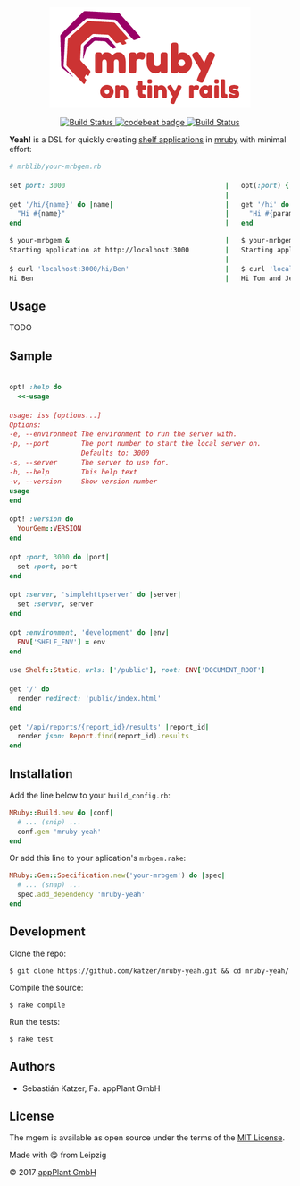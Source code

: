 
<p align="center">
    <img src="logo.png">
</p>

<p align="center">
    <a href="https://travis-ci.org/katzer/mruby-yeah">
        <img src="https://travis-ci.org/katzer/mruby-yeah.svg?branch=master" alt="Build Status" />
    </a>
    <a href="https://codebeat.co/projects/github-com-katzer-mruby-yeah-master">
        <img src="https://codebeat.co/badges/828229e5-c07a-4fc6-ba2a-7afc824685c5" alt="codebeat badge" />
    </a>
    <a href="https://ci.appveyor.com/project/katzer/mruby-yeah/branch/master">
        <img src="https://ci.appveyor.com/api/projects/status/yud3nsyo5tqnvgxx/branch/master?svg=true" alt="Build Status" />
    </a>
</p>

__Yeah!__ is a DSL for quickly creating [shelf applications][shelf] in [mruby][mruby] with minimal effort:

```ruby
# mrblib/your-mrbgem.rb

set port: 3000                                        |   opt(:port) { |port| set port: port }
                                                      |
get '/hi/{name}' do |name|                            |   get '/hi' do
  "Hi #{name}"                                        |     "Hi #{params['name'].join(' and ')}"
end                                                   |   end
```

```sh
$ your-mrbgem &                                       |   $ your-mrbgem --port 8080 & 
Starting application at http://localhost:3000         |   Starting application at http://localhost:8080
                                                      |
$ curl 'localhost:3000/hi/Ben'                        |   $ curl 'localhost:8080/hi?name=Tom&name=Jerry'
Hi Ben                                                |   Hi Tom and Jerry
```


## Usage

TODO


## Sample

```ruby

opt! :help do
  <<-usage

usage: iss [options...]
Options:
-e, --environment The environment to run the server with.
-p, --port        The port number to start the local server on.
                  Defaults to: 3000
-s, --server      The server to use for.
-h, --help        This help text
-v, --version     Show version number
usage
end

opt! :version do
  YourGem::VERSION
end

opt :port, 3000 do |port|
  set :port, port
end

opt :server, 'simplehttpserver' do |server|
  set :server, server
end

opt :environment, 'development' do |env|
  ENV['SHELF_ENV'] = env
end

use Shelf::Static, urls: ['/public'], root: ENV['DOCUMENT_ROOT']

get '/' do
  render redirect: 'public/index.html'
end

get '/api/reports/{report_id}/results' |report_id|
  render json: Report.find(report_id).results
end
```


## Installation

Add the line below to your `build_config.rb`:

```ruby
MRuby::Build.new do |conf|
  # ... (snip) ...
  conf.gem 'mruby-yeah'
end
```

Or add this line to your aplication's `mrbgem.rake`:

```ruby
MRuby::Gem::Specification.new('your-mrbgem') do |spec|
  # ... (snap) ...
  spec.add_dependency 'mruby-yeah'
end
```


## Development

Clone the repo:
    
    $ git clone https://github.com/katzer/mruby-yeah.git && cd mruby-yeah/

Compile the source:

    $ rake compile

Run the tests:

    $ rake test


## Authors

- Sebastián Katzer, Fa. appPlant GmbH


## License

The mgem is available as open source under the terms of the [MIT License][license].

Made with :yum: from Leipzig

© 2017 [appPlant GmbH][appplant]


[shelf]: https://github.com/katzer/mruby-shelf
[mruby]: https://github.com/mruby/mruby
[license]: http://opensource.org/licenses/MIT
[appplant]: www.appplant.de
